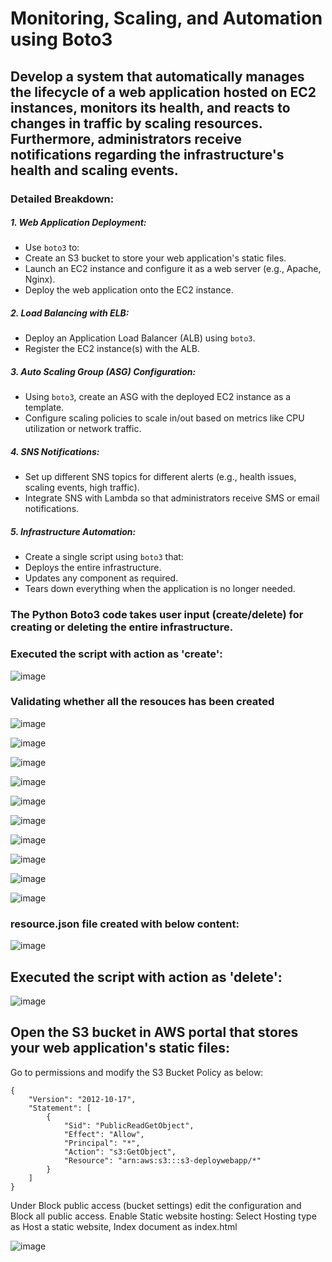 # Monitoring, Scaling, and Automation using Boto3

## Develop a system that automatically manages the lifecycle of a web application hosted on  EC2 instances, monitors its health, and reacts to changes in traffic by scaling resources.  Furthermore, administrators receive notifications regarding the infrastructure's health and scaling events.

### Detailed Breakdown:
##### 1. Web Application Deployment: 
 - Use `boto3` to: 
 - Create an S3 bucket to store your web application's static files. 
 - Launch an EC2 instance and configure it as a web server (e.g., Apache, Nginx).
 - Deploy the web application onto the EC2 instance. 
##### 2. Load Balancing with ELB: 
 - Deploy an Application Load Balancer (ALB) using `boto3`. 
 - Register the EC2 instance(s) with the ALB. 
##### 3. Auto Scaling Group (ASG) Configuration: 
 - Using `boto3`, create an ASG with the deployed EC2 instance as a template. 
 - Configure scaling policies to scale in/out based on metrics like CPU utilization or network traffic. 
##### 4. SNS Notifications: 
 - Set up different SNS topics for different alerts (e.g., health issues, scaling events, high traffic). 
 - Integrate SNS with Lambda so that administrators receive SMS or email notifications. 
##### 5. Infrastructure Automation: 
 - Create a single script using `boto3` that: 
 - Deploys the entire infrastructure. 
 - Updates any component as required. 
 - Tears down everything when the application is no longer needed. 


### The Python Boto3 code takes user input (create/delete) for creating or deleting the entire infrastructure.


### Executed the script with action as 'create':

![image](https://github.com/user-attachments/assets/e240bfc2-4df4-4509-8d91-9e9113a927cb)


### Validating whether all the resouces has been created

![image](https://github.com/user-attachments/assets/2e0d588d-2971-45c6-88db-896d42bd64b2)

![image](https://github.com/user-attachments/assets/3b34dd2d-f822-4361-a27a-93de4e5112da)

![image](https://github.com/user-attachments/assets/bd19a1ea-1b91-4f23-8ff9-963ff253b52f)

![image](https://github.com/user-attachments/assets/e17fc0c6-1e26-4d33-a7df-fb6545b2a3a7)

![image](https://github.com/user-attachments/assets/f9d0dc26-cf0d-43d1-8762-4e97d1f6eb87)

![image](https://github.com/user-attachments/assets/966696f2-19a3-4430-8efa-0dc430f6b450)

![image](https://github.com/user-attachments/assets/236b2524-73c7-4cd3-94fe-4b7a25fd433d)

![image](https://github.com/user-attachments/assets/367cc0af-9e97-408f-bfdc-5021bbeb80b1)

![image](https://github.com/user-attachments/assets/309dbf66-6062-402b-9f0c-0749110f0cd6)

![image](https://github.com/user-attachments/assets/daef1654-c733-4f6b-99b2-dce72446df2b)


### resource.json file created with below content:

![image](https://github.com/user-attachments/assets/e27f3f63-059c-45c5-b70a-b0254701f508)


## Executed the script with action as 'delete':

![image](https://github.com/user-attachments/assets/1a9616c0-fce3-47cc-a121-1205b4edc4ca)


## Open the S3 bucket in AWS portal that stores your web application's static files:
Go to permissions and modify the S3 Bucket Policy as below:
```
{
    "Version": "2012-10-17",
    "Statement": [
        {
            "Sid": "PublicReadGetObject",
            "Effect": "Allow",
            "Principal": "*",
            "Action": "s3:GetObject",
            "Resource": "arn:aws:s3:::s3-deploywebapp/*"
        }
    ]
}
```
Under Block public access (bucket settings) edit the configuration and Block all public access.
Enable Static website hosting: Select Hosting type as Host a static website, Index document as index.html

![image](https://github.com/user-attachments/assets/a390915b-bea0-431f-a4a6-c85905abb494)
